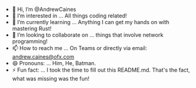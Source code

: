 - 👋 Hi, I’m @AndrewCaines
- 👀 I’m interested in ... All things coding related! 
- 🌱 I’m currently learning ... Anything I can get my hands on with mastering Rust!
- 💞️ I’m looking to collaborate on ... things that involve network programming!
- 📫 How to reach me ... On Teams or directly via email: andrew.caines@ofx.com
- 😄 Pronouns: ... Him, He, Batman.
- ⚡ Fun fact: ... I took the time to fill out this README.md.  That's the fact, what was missing was the fun!

<!---
AndrewCaines/AndrewCaines is a ✨ special ✨ repository because its `README.md` (this file) appears on your GitHub profile.
You can click the Preview link to take a look at your changes.
--->
